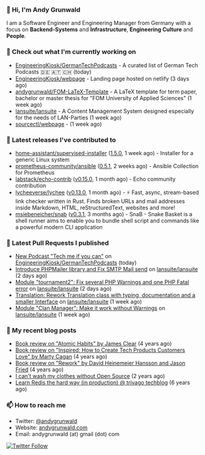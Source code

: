 ### 👋 Hi, I'm Andy Grunwald

I am a Software Engineer and Engineering Manager from Germany with a focus on **Backend-Systems** and **Infrastructure**, **Engineering Culture** and **People**.

### 👷 Check out what I'm currently working on


- [EngineeringKiosk/GermanTechPodcasts](https://github.com/EngineeringKiosk/GermanTechPodcasts) - A curated list of German Tech Podcasts 🇩🇪 🇦🇹 🇨🇭 (today)
- [EngineeringKiosk/webpage](https://github.com/EngineeringKiosk/webpage) - Landing page hosted on netlify (3 days ago)
- [andygrunwald/FOM-LaTeX-Template](https://github.com/andygrunwald/FOM-LaTeX-Template) - A LaTeX template for term paper, bachelor or master thesis for &#34;FOM University of Applied Sciences&#34; (1 week ago)
- [lansuite/lansuite](https://github.com/lansuite/lansuite) - A Content Management System designed especially for the needs of LAN-Parties (1 week ago)
- [sourcectl/webpage](https://github.com/sourcectl/webpage) -  (1 week ago)

### 🔭 Latest releases I've contributed to


- [home-assistant/supervised-installer](https://github.com/home-assistant/supervised-installer) ([1.5.0](https://github.com/home-assistant/supervised-installer/releases/tag/1.5.0), 1 week ago) - Installer for a generic Linux system
- [prometheus-community/ansible](https://github.com/prometheus-community/ansible) ([0.5.1](https://github.com/prometheus-community/ansible/releases/tag/0.5.1), 2 weeks ago) - Ansible Collection for Prometheus
- [labstack/echo-contrib](https://github.com/labstack/echo-contrib) ([v0.15.0](https://github.com/labstack/echo-contrib/releases/tag/v0.15.0), 1 month ago) - Echo community contribution
- [lycheeverse/lychee](https://github.com/lycheeverse/lychee) ([v0.13.0](https://github.com/lycheeverse/lychee/releases/tag/v0.13.0), 1 month ago) - ⚡ Fast, async, stream-based link checker written in Rust. Finds broken URLs and mail addresses inside Markdown, HTML, reStructuredText, websites and more!
- [msiebeneicher/snab](https://github.com/msiebeneicher/snab) ([v0.3.1](https://github.com/msiebeneicher/snab/releases/tag/v0.3.1), 3 months ago) - SnaB - Snake Basket is a shell runner aims to enable you to bundle shell script and commands like a powerful modern CLI application

### 🔨 Latest Pull Requests I published


- [New Podcast &#34;Tech me if you can&#34;](https://github.com/EngineeringKiosk/GermanTechPodcasts/pull/255) on [EngineeringKiosk/GermanTechPodcasts](https://github.com/EngineeringKiosk/GermanTechPodcasts) (today)
- [Introduce PHPMailer library and Fix SMTP Mail send](https://github.com/lansuite/lansuite/pull/658) on [lansuite/lansuite](https://github.com/lansuite/lansuite) (2 days ago)
- [Module &#34;tournament2&#34;: Fix several PHP Warnings and one PHP Fatal error](https://github.com/lansuite/lansuite/pull/657) on [lansuite/lansuite](https://github.com/lansuite/lansuite) (2 days ago)
- [Translation: Rework Translation class with typing, documentation and a smaller Interface](https://github.com/lansuite/lansuite/pull/654) on [lansuite/lansuite](https://github.com/lansuite/lansuite) (1 week ago)
- [Module &#34;Clan Manager&#34;: Make it work without Warnings](https://github.com/lansuite/lansuite/pull/653) on [lansuite/lansuite](https://github.com/lansuite/lansuite) (1 week ago)

### 📝 My recent blog posts


- [Book review on &#34;Atomic Habits&#34; by James Clear](https://andygrunwald.com/blog/book-review-on-atomic-habits-by-james-clear/) (4 years ago)
- [Book review on &#34;Inspired: How to Create Tech Products Customers Love&#34; by Marty Cagan](https://andygrunwald.com/blog/book-review-on-inspired-how-to-create-tech-products-customers-love-by-marty-cagan/) (4 years ago)
- [Book review on &#34;Rework&#34; by David Heinemeier Hansson and Jason Fried](https://andygrunwald.com/blog/book-review-on-rework-by-david-heinemeier-hansson-and-jason-fried/) (4 years ago)
- [I can&#39;t wash my clothes without Open Source](https://andygrunwald.com/blog/i-cant-wash-my-clothes-without-open-source/) (2 years ago)
- [Learn Redis the hard way (in production) @ trivago techblog](https://andygrunwald.com/blog/learn-redis-the-hard-way-in-production-trivago-techblog/) (6 years ago)

### 📫 How to reach me

- Twitter: [@andygrunwald](https://twitter.com/andygrunwald)
- Website: [andygrunwald.com](https://andygrunwald.com)
- Email: andygrunwald (at) gmail (dot) com

[![Twitter Follow](https://img.shields.io/twitter/follow/andygrunwald?label=Follow&style=social)](https://twitter.com/andygrunwald)
